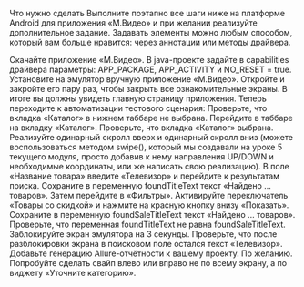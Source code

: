 Что нужно сделать
Выполните поэтапно все шаги ниже на платформе Android для приложения «М.Видео» и при желании реализуйте дополнительное задание. Задавать элементы можно любым способом, который вам больше нравится: через аннотации или методы драйвера.

Скачайте приложение «М.Видео».
В java-проекте задайте в capabilities драйвера параметры: APP_PACKAGE, APP_ACTIVITY и NO_RESET = true.
Установите на эмулятор вручную приложение «М.Видео». Откройте и закройте его пару раз, чтобы закрыть все ознакомительные экраны.
В итоге вы должны увидеть главную страницу приложения.
Теперь переходите к автоматизации тестового сценария:
Проверьте, что вкладка «Каталог» в нижнем таббаре не выбрана.
Перейдите в таббаре на вкладку «Каталог».
Проверьте, что вкладка «Каталог» выбрана.
Реализуйте одинарный скролл вверх и одинарный скролл вниз (можете воспользоваться методом swipe(), который мы создавали на уроке 5 текущего модуля, просто добавив к нему направления UP/DOWN и необходимые координаты, или же написать свою реализацию).
В поле «Название товара» введите «Телевизор» и перейдите к результатам поиска.
Сохраните в переменную foundTitleText текст «Найдено … товаров».
Затем перейдите в «Фильтры».
Активируйте переключатель «Товары со скидкой» и нажмите на красную кнопку внизу «Показать».
Сохраните в переменную foundSaleTitleText текст «Найдено … товаров».
Проверьте, что переменная foundTitleText не равна foundSaleTitleText.
Заблокируйте экран эмулятора на 3 секунды.
Проверьте, что после разблокировки экрана в поисковом поле остался текст «Телевизор».
Добавьте генерацию Allure-отчётности к вашему проекту.
По желанию. Попробуйте сделать свайп влево или вправо не по всему экрану, а по виджету «Уточните категорию».
